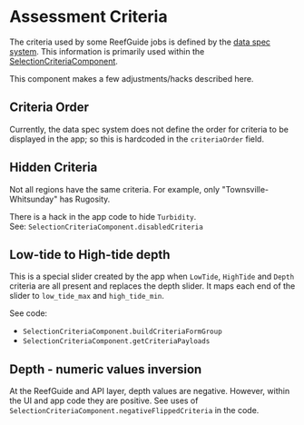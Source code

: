 # Assessment Criteria

The criteria used by some ReefGuide jobs is defined by the [data spec system](../../../docs/prompting-data-spec-reload.md).
This information is primarily used within the [SelectionCriteriaComponent](../src/app/location-selection/selection-criteria/selection-criteria.component.ts).

This component makes a few adjustments/hacks described here.

## Criteria Order

Currently, the data spec system does not define the order for criteria to be displayed in the app; so this is hardcoded in the `criteriaOrder` field.

## Hidden Criteria

Not all regions have the same criteria. For example, only "Townsville-Whitsunday" has Rugosity.

There is a hack in the app code to hide `Turbidity`.  
See: `SelectionCriteriaComponent.disabledCriteria`

## Low-tide to High-tide depth

This is a special slider created by the app when `LowTide`, `HighTide` and `Depth` criteria are all present and replaces the depth slider. It maps each end of the slider to `low_tide_max` and `high_tide_min`.

See code:
* `SelectionCriteriaComponent.buildCriteriaFormGroup`
* `SelectionCriteriaComponent.getCriteriaPayloads`

## Depth - numeric values inversion

At the ReefGuide and API layer, depth values are negative. However, within the UI and app code they are positive. See uses of `SelectionCriteriaComponent.negativeFlippedCriteria` in the code.
